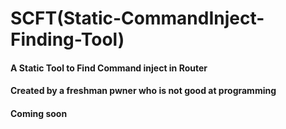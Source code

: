 # SCFT(Static-CommandInject-Finding-Tool)

#### A Static Tool to Find Command inject in Router

#### Created by a freshman pwner who is not good at programming

#### Coming soon
